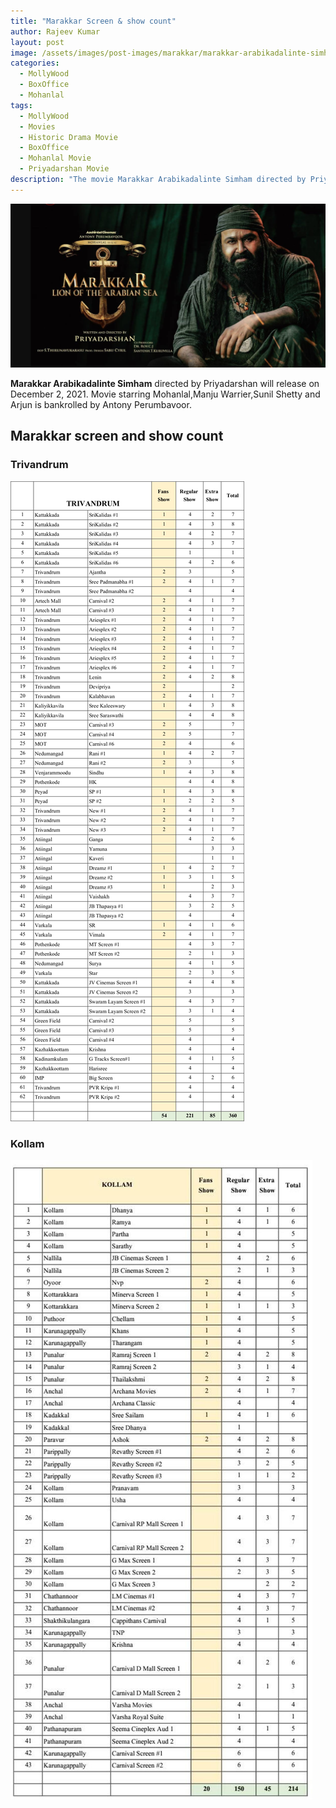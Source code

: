 ```yaml
---
title: "Marakkar Screen & show count"
author: Rajeev Kumar
layout: post
image: /assets/images/post-images/marakkar/marakkar-arabikadalinte-simham.jpg
categories:
  - MollyWood
  - BoxOffice
  - Mohanlal
tags:
  - MollyWood
  - Movies
  - Historic Drama Movie
  - BoxOffice
  - Mohanlal Movie
  - Priyadarshan Movie
description: "The movie Marakkar Arabikadalinte Simham directed by Priyadarshan will release on December 2, 2021. See the theatre and screen details of the movie"
---
```


![Marakkar arabi kadalinte simham featured image](/assets/images/post-images/marakkar/marakkar-arabikadalinte-simham.jpg)

**Marakkar Arabikadalinte Simham** directed by Priyadarshan will release on December 2, 2021. Movie starring Mohanlal,Manju Warrier,Sunil Shetty and Arjun is bankrolled by Antony Perumbavoor.

## Marakkar screen and show count
### Trivandrum
![Marakkar screens and show count trivandrum](/assets/images/post-images/marakkar/show-and-theatres-1.png)

### Kollam
![Marakkar screens and show count kollam](/assets/images/post-images/marakkar/show-and-theatres-kollam-1.jpeg)
